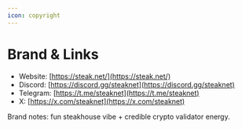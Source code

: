 ```yaml
---
icon: copyright
---
```


# Brand & Links

* Website: [https://steak.net/](https://steak.net/)
* Discord: [https://discord.gg/steaknet](https://discord.gg/steaknet)
* Telegram: [https://t.me/steaknet](https://t.me/steaknet)
* X: [https://x.com/steaknet](https://x.com/steaknet)

Brand notes: fun steakhouse vibe + credible crypto validator energy.

